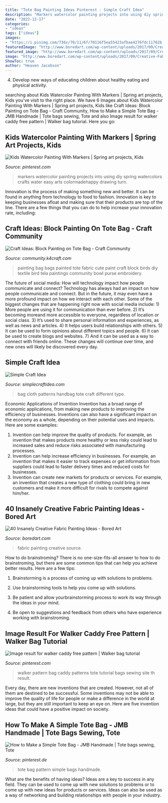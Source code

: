 ```yaml
---
title: "Tote Bag Painting Ideas Pinterest : Simple Craft Idea"
description: "Markers watercolor painting projects into using diy spring watercolors crafts water easy arts colormadehappy drawing turn"
date: "2022-12-17"
categories:
- "ideas"
tags: ["ideas"]
images:
- "https://i.pinimg.com/736x/70/11/6f/70116f5ea55423afbae4276fdc11762b.jpg"
featuredImage: "http://www.boredart.com/wp-content/uploads/2017/09/Creative-Fabric-Painting-Ideas-16.jpg"
featured_image: "http://www.boredart.com/wp-content/uploads/2017/09/Creative-Fabric-Painting-Ideas-16.jpg"
image: "http://www.boredart.com/wp-content/uploads/2017/09/Creative-Fabric-Painting-Ideas-16.jpg"
ShowToc: true
author: "Heaven Jacobson"
---
```



4. Develop new ways of educating children about healthy eating and physical activity.

	

		
searching about Kids Watercolor Painting With Markers | Spring art projects, Kids you've visit to the right place. We have 6 Images about Kids Watercolor Painting With Markers | Spring art projects, Kids like Craft Ideas: Block Painting on Tote Bag - Craft Community, How to Make a Simple Tote Bag - JMB Handmade | Tote bags sewing, Tote and also Image result for walker caddy free pattern | Walker bag tutorial. Here you go:
		
    
## Kids Watercolor Painting With Markers | Spring Art Projects, Kids

<img loading=lazy src="https://i.pinimg.com/736x/70/11/6f/70116f5ea55423afbae4276fdc11762b.jpg" onerror="this.onerror=null;this.src='https://tse3.mm.bing.net/th?id=OIP.TEuwdZip_UKcdN8Nv6DJGQHaLH&amp;pid=15.1';" alt="Kids Watercolor Painting With Markers | Spring art projects, Kids">

_Source: pinterest.com_

>markers watercolor painting projects into using diy spring watercolors crafts water easy arts colormadehappy drawing turn. 

	

Innovation is the process of making something new and better. It can be found in anything from technology to food to fashion. Innovation is key to keeping businesses afloat and making sure that their products are top of the line. There are a few things that you can do to help increase your innovation rate, including:

    
## Craft Ideas: Block Painting On Tote Bag - Craft Community

<img loading=lazy src="http://community.k4craft.com/wp-content/uploads/2017/07/Block-print-ideas-2.jpg" onerror="this.onerror=null;this.src='https://tse4.mm.bing.net/th?id=OIP.1e35djFkKM7CrclLIzsDRgAAAA&amp;pid=15.1';" alt="Craft Ideas: Block Painting on Tote Bag - Craft Community">

_Source: community.k4craft.com_

>painting bag bags painted tote fabric cute paint craft block birds diy textile bird tela paintings community bowl purse embroidery. 

	

The future of social media: How will technology impact how people communicate and connect?
Technology has always had an impact on how people communicate and connect. But in the future, it may even have a more profound impact on how we interact with each other. Some of the biggest changes that are happening right now with social media include: 1) More people are using it for communication than ever before. 2) It’s becoming moreand more accessible to everyone, regardless of location or social class. 3) It’s used to share personal information and experiences, as well as news and articles. 4) It helps users build relationships with others. 5) It can be used to form opinions about different topics and people. 6) It can be used to create blogs and websites. 7) And it can be used as a way to connect with friends online. These changes will continue over time, and new ones will likely be discovered every day.

    
## Simple Craft Idea

<img loading=lazy src="https://simplecraftidea.com/wp-content/uploads/2017/01/cloth-bag-8.jpg" onerror="this.onerror=null;this.src='https://tse4.mm.bing.net/th?id=OIP.bYOhCLxHp-M4GUMyqNSTqgHaJ4&amp;pid=15.1';" alt="Simple Craft Idea">

_Source: simplecraftidea.com_

>bag cloth patterns handbag tote craft different type. 

	

Economic Applications of Invention
Invention has a broad range of economic applications, from making new products to improving the efficiency of businesses. Inventions can also have a significant impact on the economy as a whole, depending on their potential uses and impacts. Here are some examples: 
1. Invention can help improve the quality of products. For example, an invention that makes products more healthy or less risky could lead to increased sales and reduce risks associated with manufacturing processes. 
2. Invention can help increase efficiency in businesses. For example, an invention that makes it easier to track expenses or get information from suppliers could lead to faster delivery times and reduced costs for businesses. 
3. Invention can create new markets for products or services. For example, an invention that creates a new type of clothing could bring in new customers and make it more difficult for rivals to compete against him/her.

    
## 40 Insanely Creative Fabric Painting Ideas - Bored Art

<img loading=lazy src="http://www.boredart.com/wp-content/uploads/2017/09/Creative-Fabric-Painting-Ideas-16.jpg" onerror="this.onerror=null;this.src='https://tse1.mm.bing.net/th?id=OIP.YVOMwSRfmQjOiVapSRJ4VQHaT7&amp;pid=15.1';" alt="40 Insanely Creative Fabric Painting Ideas - Bored Art">

_Source: boredart.com_

>fabric painting creative source. 

	

How to do brainstroming?
There is no one-size-fits-all answer to how to do brainstroming, but there are some common tips that can help you achieve better results. Here are a few tips:
1. Brainstorming is a process of coming up with solutions to problems.

2. Use brainstorming tools to help you come up with solutions.

3. Be patient and allow yourbrainstorming process to work its way through the ideas in your mind.

4. Be open to suggestions and feedback from others who have experience working with brainstroming.

    
## Image Result For Walker Caddy Free Pattern | Walker Bag Tutorial

<img loading=lazy src="https://i.pinimg.com/736x/00/3f/c5/003fc5b9bce0675576940016fa5fc21c.jpg" onerror="this.onerror=null;this.src='https://tse3.mm.bing.net/th?id=OIP.UXLTDLxV1V9DyP9Wk_no3gHaFj&amp;pid=15.1';" alt="Image result for walker caddy free pattern | Walker bag tutorial">

_Source: pinterest.com_

>walker pattern bag caddy patterns tote tutorial bags sewing site th result. 

	

Every day, there are new inventions that are created. However, not all of them are destined to be successful. Some inventions may not be able to improve the quality of life for people or make a difference in the world at large, but they are still important to keep an eye on. Here are five invention ideas that could have a positive impact on society.

    
## How To Make A Simple Tote Bag - JMB Handmade | Tote Bags Sewing, Tote

<img loading=lazy src="https://i.pinimg.com/736x/0d/15/c4/0d15c45c450dc89f31857f23f6dd3d5f.jpg" onerror="this.onerror=null;this.src='https://tse4.mm.bing.net/th?id=OIP.ex_XFW9HHlPbDtzyI-scsQHaLG&amp;pid=15.1';" alt="How to Make a Simple Tote Bag - JMB Handmade | Tote bags sewing, Tote">

_Source: pinterest.de_

>tote bag pattern simple bags handmade. 

	

What are the benefits of having ideas?
Ideas are a key to success in any field. They can be used to come up with new solutions to problems or to come up with new ideas for products or services. Ideas can also be used as a way of networking and building relationships with people in your industry.

